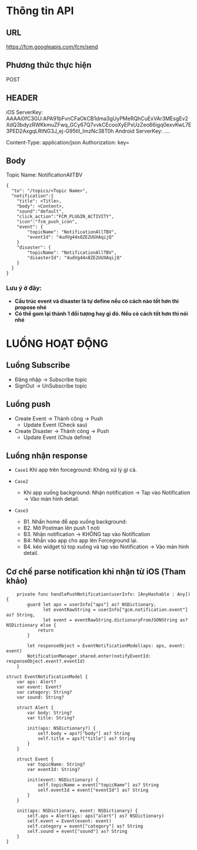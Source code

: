 # Thông tin API
## URL
https://fcm.googleapis.com/fcm/send

## Phương thức thực hiện
POST

## HEADER
iOS ServerKey: AAAAi0fC3GU:APA91bFvnCFaOkCB1dma3gUyPMeRQhCuExVAr3MEsgEv2XdQ3bdyzRWKkmuZFwq_GCy67Q7vvkCEcooXyEPxUzZeo66igq0exvKwL7E3PED2AxgqLRtNG3J_ej-G95tlI_ImzNc38T0h
Android ServerKey: ....

Content-Type: application/json
Authorization: key=<ServerKey>


## Body
Topic Name: NotificationAllTBV

```
{
  "to": "/topics/<Topic Name>",
  "notification":{ 
  	"title": <Title>, 
  	"body": <Content>, 
  	"sound":"default", 
  	"click_action":"FCM_PLUGIN_ACTIVITY", 
  	"icon":"fcm_push_icon",
    "event": {
        "topicName": "NotificationAllTBV",
        "eventId": "4udVg44x8ZE2UUXAqijQ"
    }
    "disaster": {
        "topicName": "NotificationAllTBV",
        "disasterId": "4udVg44x8ZE2UUXAqijQ"
    }
  }
}
```

### Lưu ý ở đây:
- **Cấu trúc event và disaster là tự define nếu có cách nào tốt hơn thì propose nhé**
- **Có thể gom lại thành 1 đối tượng hay gì đó. Nếu có cách tốt hơn thì nói nhé**

# LUỒNG HOẠT ĐỘNG

## Luồng Subscribe
- Đăng nhập -> Subscribe topic
- SignOut -> UnSubscribe topic

## Luồng push
- Create Event -> Thành công -> Push
	- Update Event (Check sau)
- Create Disaster -> Thành công -> Push
	- Update Event (Chưa define)

## Luồng nhận response
- `Case1`
Khi app trên forceground: Không xử lý gì cả.

- `Case2`
	- Khi app xuống background: Nhận notification -> Tap vào Notification -> Vào màn hình detail.

- `Case3`
	- B1. Nhấn home để app xuống background: 
	- B2. Mở Postman lên push 1 noti
	- B3. Nhận notification -> KHÔNG tap vào Notification
	- B4: Nhấn vào app cho app lên Forceground lại.
	- B4. kéo widget từ top xuống và tap vào Notification -> Vào màn hình detail.

## Cơ chế parse notification khi nhận từ iOS (Tham khảo)
```
    private func handlePushNotification(userInfo: [AnyHashable : Any]) {
        guard let aps = userInfo["aps"] as? NSDictionary,
              let eventRawString = userInfo["gcm.notification.event"] as? String,
              let event = eventRawString.dictionaryFromJSONString as? NSDictionary else {
            return
        }
        
        let responseObject = EventNotificationModel(aps: aps, event: event)
        NotificationManager.shared.enter(notifyEventId: responseObject.event?.eventId)
    }
```


```
struct EventNotificationModel {
    var aps: Alert?
    var event: Event?
    var category: String?
    var sound: String?
    
    struct Alert {
        var body: String?
        var title: String?
        
        init(aps: NSDictionary?) {
            self.body = aps?["body"] as? String
            self.title = aps?["title"] as? String
        }
    }
    
    struct Event {
        var topicName: String?
        var eventId: String?
        
        init(event: NSDictionary) {
            self.topicName = event["topicName"] as? String
            self.eventId = event["eventId"] as? String
        }
    }
    
    init(aps: NSDictionary, event: NSDictionary) {
        self.aps = Alert(aps: aps["alert"] as? NSDictionary)
        self.event = Event(event: event)
        self.category = event["category"] as? String
        self.sound = event["sound"] as? String
    }
}
```